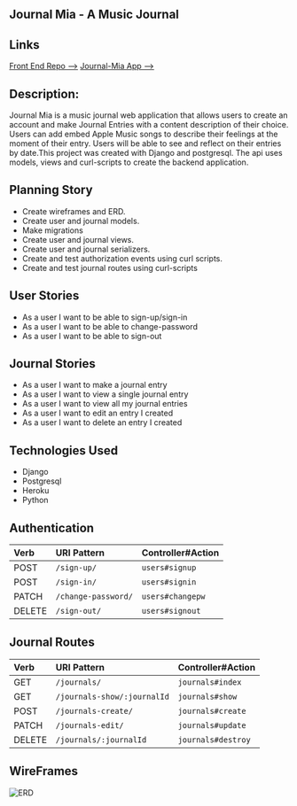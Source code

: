 ## Journal Mia - A Music Journal

## Links
[Front End Repo -->](https://github.com/kechib/journal-client)
[Journal-Mia App -->](https://kechib.github.io/journal-client)


## Description:
Journal Mia is a music journal web application that allows users to create an account and make Journal Entries with a content description of their choice. Users can add embed Apple Music songs to describe their feelings at the moment of their entry. Users will be able to see and reflect on their entries by date.This project was created with Django and postgresql. The api uses models, views and curl-scripts to create the backend application.


## Planning Story
- Create wireframes and ERD.
- Create user and journal models.
- Make migrations
- Create user and journal views.
- Create user  and journal serializers.
- Create and test authorization events using curl scripts.
- Create and test journal routes using curl-scripts



## User Stories

- As a user I want to be able to sign-up/sign-in
-	As a user I want to be able to change-password
-	As a user I want to be able to sign-out

## Journal Stories

-	As a user I want to make a journal entry
-	As a user I want to view a single journal entry
-	As a user I want to view all my journal entries
-	As a user I want to edit an entry I created
-	As a user I want to delete an entry I created


## Technologies Used
- Django
- Postgresql
- Heroku
- Python


## Authentication
| Verb   | URI Pattern             | Controller#Action |
|:-------|:----------------------- |:------------------|
| POST   | `/sign-up/`             | `users#signup`    |
| POST   | `/sign-in/`             | `users#signin`    |
| PATCH  | `/change-password/`     | `users#changepw`  |
| DELETE | `/sign-out/`            | `users#signout`   |

## Journal Routes
| Verb   | URI Pattern                | Controller#Action|
|:-------|:----------------------     |:-----------------|
| GET    | `/journals/`               | `journals#index` |
| GET    | `/journals-show/:journalId`| `journals#show`  |
| POST   | `/journals-create/`        | `journals#create`|
| PATCH  | `/journals-edit/`          | `journals#update`|
| DELETE | `/journals/:journalId`     | `journals#destroy`

## WireFrames
![ERD](./erd.png)

